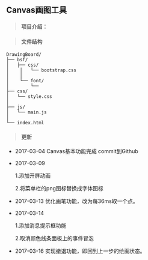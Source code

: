 ## Canvas画图工具
	
> #### 项目介绍：
	
	
	
> #### 文件结构
	
	DrawingBoard/
	├── bsf/
	│   ├── css/
	│	 │	 └── bootstrap.css
	│	 │
	│	 └── font/
	│		 └── 	
	├── css/
	│	└── style.css
	│
	├── js/
	│	└── main.js
	│
	└── index.html
	
> #### 更新

- 2017-03-04	Canvas基本功能完成 commit到Github

- 2017-03-09

	1.添加开屏动画

	2.将菜单栏的png图标替换成字体图标

- 2017-03-13	优化画笔功能，改为每36ms取一个点。

- 2017-03-14 	

	1.添加消息提示框功能

	2.取消颜色线条面板上的事件冒泡

- 2017-03-16	实现撤退功能，即回到上一步的绘画状态。
